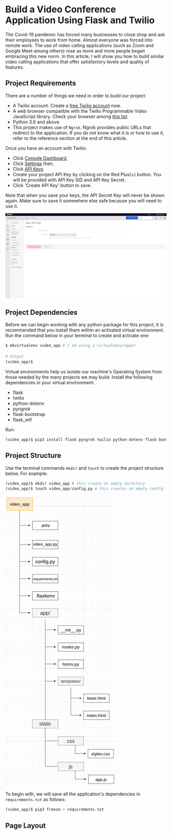 # Build a Video Conference Application Using Flask and Twilio

The Covid-19 pandemic has forced many businesses to close shop and ask their employees to work from home. Almost everyone was forced into remote work. The use of video calling applications (such as Zoom and Google Meet among others) rose as more and more people began embracing this new norm. In this article, I will show you how to build similar video calling applications that offer satisfactory levels and quality of features.

## Project Requirements

There are a number of things we need in order to build our project:
* A Twilio account. Create a [free Twilio account](https://www.twilio.com/try-twilio?promo=WNPWrR) now.
* A web browser compatible with the Twilio Programmable Video JavaScript library. Check your browser among [this list](https://www.twilio.com/docs/video/javascript).
* Python 3.6 and above.
* This project makes use of `Ngrok`. Ngrok provides public URLs that redirect to the application. If you do not know what it is or how to use it, refer to the reference section at the end of this article.

Once you have an account with Twilio:
* Click [Console Dashboard](https://www.twilio.com/console), 
* Click [Settings](https://www.twilio.com/console/project/settings) then,
* Click [API Keys](https://www.twilio.com/console/project/api-keys)
* Create your project API Key by clicking on the Red Plus(+) button. You will be provided with API Key SID and API Key Secret. 
* Click 'Create API Key' button to save.

Note that when you save your keys, the API Secret Key will never be shown again. Make sure to save it somewhere else safe because you will need to use it.

![New API Key](images/new_api_key.png)

## Project Dependencies

Before we can begin working with any python package for this project, it is recommended that you install them within an activated virtual environment. Run the command below in your terminal to create and activate one:

```python
$ mkvirtualenv video_app # I am using a virtualenvwrapper

# Output
(video_app)$
```

Virtual environments help us isolate our machine's Operating System from those needed by the many projects we may build. Install the following dependencies in your virtual environment:

* flask
* twilio
* python-dotenv
* pyngrok
* flask-bootstrap
* flask_wtf

Run:

```python
(video_app)$ pip3 install flask pyngrok twilio python-dotenv flask-bootstrap flask-wtf 
```

## Project Structure

Use the terminal commands `mkdir` and `touch` to create the project structure below. For example:

```python
(video_app)$ mkdir video_app # this create an empty directory
(video_app)$ touch video_app/config.py # this creates an empty config file in video_app directory
```

![Project Struture](images/video_structure.png)

To begin with, we will save all the application's dependencies in `requirements.txt` as follows:

```python
(video_app)$ pip3 freeze > requirements.txt
```

## Page Layout
